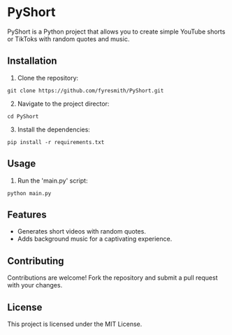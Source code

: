 # PyShort
PyShort is a Python project that allows you to create simple YouTube shorts or TikToks with random quotes and music.

## Installation
1. Clone the repository:
```
git clone https://github.com/fyresmith/PyShort.git
```
2. Navigate to the project director:
```
cd PyShort
```
3. Install the dependencies:
```
pip install -r requirements.txt
```

## Usage
1. Run the 'main.py' script:
```
python main.py
```

## Features
- Generates short videos with random quotes.
- Adds background music for a captivating experience.

## Contributing
Contributions are welcome! Fork the repository and submit a pull request with your changes.

## License
This project is licensed under the MIT License.
